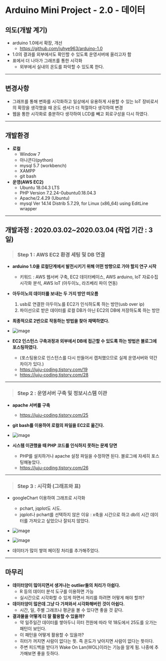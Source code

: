 
Arduino Mini Project - 2.0 - 데이터 
===================
의도(개발 계기)
----------
* arduino 1.0에서 확장, 개선
  * https://github.com/juhye963/arduino-1.0
* 1.0의 결과를 외부에서도 확인할 수 있도록 운영서버에 올리고자 함
* 표에서 더 나아가 그래프를 통한 시각화
  * 외부에서 실내의 온도를 파악할 수 있도록 한다.
***

변경사항
------
* 그래프를 통해 변화를 시각화하고 일상에서 유용하게 사용할 수 있는 IoT 장비로서의 확장을 생각했을 때 온도 센서가 더 적절하다 생각하여 변경
* 웹을 통한 시각화로 충분하다 생각하여 LCD를 빼고 회로구성을 다시 하였다.

***
개발환경
-------
* **로컬**
  * Window 7
  * 아나콘다(python)
  * mysql 5.7 (workbench)
  * XAMPP
  * git bash
* **운영(AWS EC2)**
  * Ubuntu 18.04.3 LTS
  * PHP Version 7.2.24-0ubuntu0.18.04.3
  * Apache/2.4.29 (Ubuntu)
  * mysql Ver 14.14 Distrib 5.7.29, for Linux (x86_64) using EditLine wrapper

***

개발과정 : 2020.03.02~2020.03.04 (작업 기간 : 3일)
--------
> ### Step 1 : AWS EC2 환경 세팅 및 DB 연결
* **arduino 1.0을 로컬단계에서 발전시키기 위해 어떤 방향으로 가야 할지 연구 시작**
  * 키워드 : AWS 웹서버 구축, EC2 데이터베이스, AWS arduino, IoT 자료수집 시각화 분석, AWS IoT (아두이노, 라즈베리 파이 연동)
* **아두이노의 데이터를 보내는 두 가지 방안 떠오름**
  1. usb로 연결한 아두이노를 EC2가 인식하도록 하는 방안(usb over ip)
  2. 파이선으로 받은 데이터를 로컬 DB가 아닌 EC2의 DB에 저장하도록 하는 방안
* **최종적으로 2번으로 작동하는 방법을 찾아 채택하였다.**

* ![image](https://user-images.githubusercontent.com/59054012/76735036-79453700-67a7-11ea-8297-2c49a3e18104.png)


* **EC2 인스턴스 구축과정과 외부에서 DB에 접근할 수 있도록 하는 방법은 블로그에 포스팅하였다.**
  * (포스팅용으로 인스턴스를 다시 만들어서 캡처했으므로 실제 운영서버와 약간 차이가 있다.)
  * https://juju-coding.tistory.com/19
  * https://juju-coding.tistory.com/28

***

> ### Step 2 : 운영서버 구축 및 정보시스템 이관
* **apache 서버를 구축**
  * https://juju-coding.tistory.com/25
* **git bash를 이용하여 로컬의 파일을 EC2로 옮긴다.**

* ![image](https://user-images.githubusercontent.com/59054012/76734807-08058400-67a7-11ea-99d1-7c972b12d394.png)

* **시스템 이관했을 때 PHP 코드를 인식하지 못하는 문제 당면**
  * PHP를 설치하거나 apache 설정 파일을 수정하면 된다. 블로그에 자세히 포스팅해놓았다.
  * https://juju-coding.tistory.com/26

***

> ### Step 3 : 시각화 (그래프와 표)
* googleChart 이용하여 그래프로 시각화
  * pchart, jqplot도 시도.
  * jqplot나 pchart를 선택하지 않은 이유 : x축을 시간으로 하고 db의 시간 데이터를 가져오고 싶었으나 잘되지 않았다.

* ![image](https://user-images.githubusercontent.com/59054012/76735941-4dc34c00-67a9-11ea-908f-ce2ad4a4fece.png)

* ![image](https://user-images.githubusercontent.com/59054012/76736901-15bd0880-67ab-11ea-953a-3e16f3e3291c.png)

* 데이터가 많이 쌓여 페이징 처리를 추가해주었다.

***

마무리
--------
* **데이터양이 많아지면서 생겨나는 outlier들의 처리가 아쉽다.**
  * R 등의 데이터 분석 도구를 이용하면 가능
  * 실시간으로 시각화할 수 있게 하면서 처리를 하려면 어떻게 해야 할까?
* **데이터양이 많은데 그냥 다 가져와서 시각화해버린 것이 아쉽다.**
  * 시간, 일, 주별 그래프나 평균을 볼 수 있다면 좋을 것 같다.
* **결과물을 어떻게 더 잘 활용할 수 있을까?**
  * 약 일주일간 데이터를 쌓아두니 히터 전원에 따라 약 18도에서 25도를 오가는 패턴이 보인다.
  * 이 패턴을 어떻게 활용할 수 있을까?
  * 히터가 꺼지면 사람이 없다는 뜻. 즉 온도가 낮아지면 사람이 없다는 뜻이다.
  * 주변 피드백을 받다가 Wake On Lan(WOL)이라는 기능을 알게 됨. 나중에 추가해보면 좋을 듯하다.
